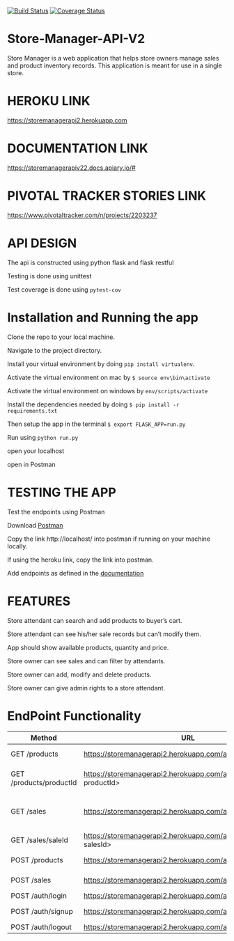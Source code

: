 [![Build Status](https://travis-ci.org/Paulstar200/Store-Manager-API-V2.svg?branch=bg-tests-fix-161618639)](https://travis-ci.org/Paulstar200/Store-Manager-API-V2)
[![Coverage Status](https://coveralls.io/repos/github/Paulstar200/Store-Manager-API-V2/badge.svg?branch=bg-tests-fix-161618639)](https://coveralls.io/github/Paulstar200/Store-Manager-API-V2?branch=bg-tests-fix-161618639)

# Store-Manager-API-V2

Store Manager is a web application that helps store owners manage sales and product inventory records. This application is meant for use in a single store.


# HEROKU LINK
https://storemanagerapi2.herokuapp.com


# DOCUMENTATION LINK
https://storemanagerapiv22.docs.apiary.io/#



# PIVOTAL TRACKER STORIES LINK
https://www.pivotaltracker.com/n/projects/2203237



# API DESIGN

The api is constructed using python flask and flask restful

Testing is done using unittest

Test coverage is done using `pytest-cov`


# Installation and Running the app

Clone the repo to your local machine.

Navigate to the project directory.

Install your virtual environment by doing `pip install virtualenv`.

Activate the virtual environment on mac by `$ source env\bin\activate`

Activate the virtual environment on windows by `env/scripts/activate`

Install the dependencies needed by doing `$ pip install -r requirements.txt`

Then setup the app in the terminal `$ export FLASK_APP=run.py`

Run using `python run.py`

open your localhost

open in Postman


# TESTING THE APP

Test the endpoints using Postman

Download [Postman](https://www.getpostman.com/)

Copy the link http://localhost/ into postman if running on your machine locally.

If using the heroku link, copy the link into postman.

Add endpoints as defined in the [documentation](https://storemanagerapiv22.docs.apiary.io/#)


# FEATURES

Store attendant can search and add products to buyer’s cart.

Store attendant can see his/her sale records but can’t modify them.

App should show available products, quantity and price.

Store owner can see sales and can filter by attendants.

Store owner can add, modify and delete products.

Store owner can give admin rights to a store attendant.


# EndPoint Functionality
Method | URL | DESCRIPTION
-------|-----|------------
GET /products| https://storemanagerapi2.herokuapp.com/api/v2/products | Fetch all products
GET /products/productId |https://storemanagerapi2.herokuapp.com/api/v2/products/<int: productId>| Fetch a single product record
GET /sales |https://storemanagerapi2.herokuapp.com/api/v2/sales|Fetch all sale records Get all sale records.
GET /sales/saleId | https://storemanagerapi2.herokuapp.com/api/v2/sales/<int: salesId> | Fetch a single sale record
POST /products| https://storemanagerapi2.herokuapp.com/api/v2/products | Create a product
POST /sales | https://storemanagerapi2.herokuapp.com/api/v2/sales | Create a sale order
POST /auth/login | https://storemanagerapi2.herokuapp.com/api/v2/auth/login | Log in a user
POST /auth/signup | https://storemanagerapi2.herokuapp.com/api/v2/auth/signup | Register a user
POST /auth/logout | https://storemanagerapi2.herokuapp.com/api/v2/auth/logout | Log out a user


